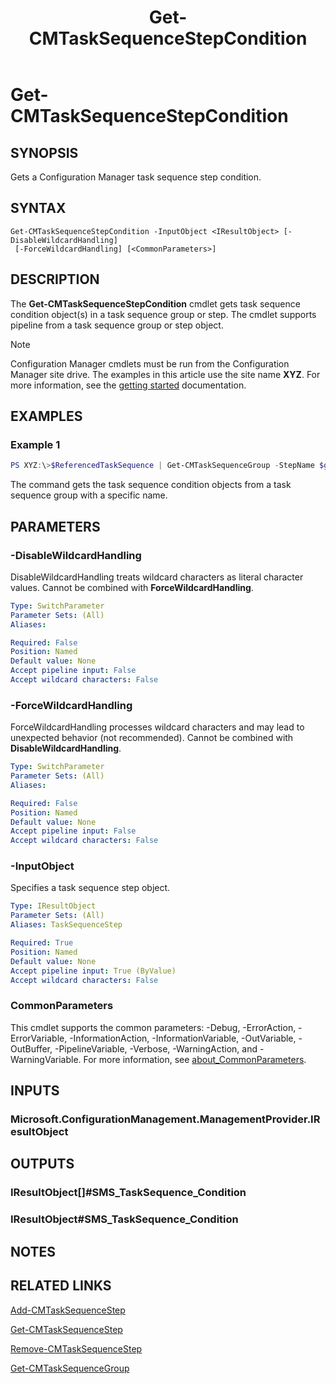 ﻿---
description: Gets a Configuration Manager task sequence step condition.
external help file: AdminUI.PS.dll-Help.xml
Module Name: ConfigurationManager
ms.date: 11/30/2018
schema: 2.0.0
title: Get-CMTaskSequenceStepCondition
---

# Get-CMTaskSequenceStepCondition

## SYNOPSIS

Gets a Configuration Manager task sequence step condition.

## SYNTAX

```
Get-CMTaskSequenceStepCondition -InputObject <IResultObject> [-DisableWildcardHandling]
 [-ForceWildcardHandling] [<CommonParameters>]
```

## DESCRIPTION

The **Get-CMTaskSequenceStepCondition** cmdlet gets task sequence condition object(s) in a task sequence group or step.  The cmdlet supports pipeline from a task sequence group or step object.

> [!NOTE]
> Configuration Manager cmdlets must be run from the Configuration Manager site drive.
> The examples in this article use the site name **XYZ**. For more information, see the
> [getting started](/powershell/sccm/overview) documentation.

## EXAMPLES

### Example 1

```powershell
PS XYZ:\>$ReferencedTaskSequence | Get-CMTaskSequenceGroup -StepName $gpName | Get-CMTaskSequenceStepCondition
```

The command gets the task sequence condition objects from a task sequence group with a specific name.

## PARAMETERS

### -DisableWildcardHandling

DisableWildcardHandling treats wildcard characters as literal character values. Cannot be combined with **ForceWildcardHandling**.

```yaml
Type: SwitchParameter
Parameter Sets: (All)
Aliases:

Required: False
Position: Named
Default value: None
Accept pipeline input: False
Accept wildcard characters: False
```

### -ForceWildcardHandling

ForceWildcardHandling processes wildcard characters and may lead to unexpected behavior (not recommended). Cannot be combined with **DisableWildcardHandling**.

```yaml
Type: SwitchParameter
Parameter Sets: (All)
Aliases:

Required: False
Position: Named
Default value: None
Accept pipeline input: False
Accept wildcard characters: False
```

### -InputObject

Specifies a task sequence step object.

```yaml
Type: IResultObject
Parameter Sets: (All)
Aliases: TaskSequenceStep

Required: True
Position: Named
Default value: None
Accept pipeline input: True (ByValue)
Accept wildcard characters: False
```

### CommonParameters
This cmdlet supports the common parameters: -Debug, -ErrorAction, -ErrorVariable, -InformationAction, -InformationVariable, -OutVariable, -OutBuffer, -PipelineVariable, -Verbose, -WarningAction, and -WarningVariable. For more information, see [about_CommonParameters](http://go.microsoft.com/fwlink/?LinkID=113216).

## INPUTS

### Microsoft.ConfigurationManagement.ManagementProvider.IResultObject

## OUTPUTS

### IResultObject[]#SMS_TaskSequence_Condition

### IResultObject#SMS_TaskSequence_Condition

## NOTES

## RELATED LINKS

[Add-CMTaskSequenceStep](./Add-CMTaskSequenceStep.md)

[Get-CMTaskSequenceStep](./Get-CMTaskSequenceStep.md)

[Remove-CMTaskSequenceStep](./Remove-CMTaskSequenceStep.md)

[Get-CMTaskSequenceGroup](./Get-CMTaskSequenceGroup.md)
